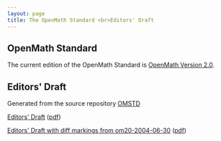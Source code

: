 ```yaml
---
layout: page
title: The OpenMath Standard <br>Editors' Draft
---
```


## OpenMath Standard

The current edition of the OpenMath Standard is [OpenMath Version 2.0](../om20-2004-06-30).

## Editors' Draft

Generated from the source repository [OMSTD](https://github.com/OpenMath/OMSTD)

[Editors' Draft](omstd20.html) ([pdf](omstd20.pdf))

[Editors' Draft with diff markings from om20-2004-06-30](omstd20-diff.html) ([pdf](omstd20-diff.pdf))
